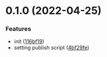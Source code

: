 # 0.1.0 (2022-04-25)

### Features

- init ([116bf19](https://github.com/anlyyao/prettier-config/commit/116bf1903fd2c89d0823bc56e025d03423411169))
- setting publish script ([4bf29fe](https://github.com/anlyyao/prettier-config/commit/4bf29fe59355e5000143e6443562a989fe6ad1d5))
